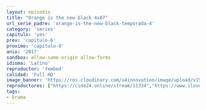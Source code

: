 ```yaml
---
layout: episodio
title: "Orange is the new black 4x07"
url_serie_padre: 'orange-is-the-new-black-temporada-4'
category: 'series'
capitulo: 'yes'
prev: 'capitulo-6'
proximo: 'capitulo-8'
anio: '2017'
sandbox: allow-same-origin allow-forms
idioma: 'Latino'
reproductor: 'fembed'
calidad: 'Full HD'
image_banner: 'https://res.cloudinary.com/u4innovation/image/upload/v1565152608/maxresdefault-min_vy9nnj.jpg'
reproductores: ["https://cine24.online/stream/11334","https://www.ilovefembed.best/v/28ygrt2y4rk1gkj"]
tags:
- Drama
---
```












